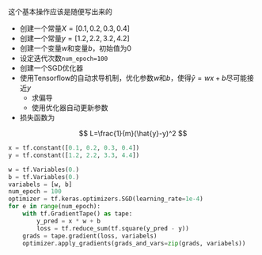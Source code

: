 这个基本操作应该是随便写出来的

- 创建一个常量$X=[0.1, 0.2, 0.3, 0.4]$
- 创建一个常量$y=[1.2,2.2,3.2,4.2]$
- 创建一个变量$w$和变量$b$，初始值为0
- 设定迭代次数`num_epoch=100`
- 创建一个SGD优化器
- 使用Tensorflow的自动求导机制，优化参数$w$和$b$，使得$\hat{y}=wx+b$尽可能接近$y$
  - 求偏导
  - 使用优化器自动更新参数
- 损失函数为

$$
L=\frac{1}{m}(\hat{y}-y)^2
$$



```python
x = tf.constant([0.1, 0.2, 0.3, 0.4])
y = tf.constant([1.2, 2.2, 3.3, 4.4])

w = tf.Variables(0.)
b = tf.Variables(0.)
variabels = [w, b]
num_epoch = 100
optimizer = tf.keras.optimizers.SGD(learning_rate=1e-4)
for e in range(num_epoch):
    with tf.GradientTape() as tape:
        y_pred = x * w + b
        loss = tf.reduce_sum(tf.square(y_pred - y))
    grads = tape.gradient(loss, variabels)
    optimizer.apply_gradients(grads_and_vars=zip(grads, variabels))
```

